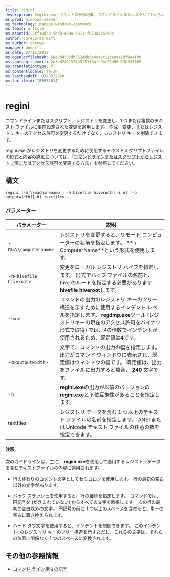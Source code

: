 ```yaml
---
title: regini
description: Regini.exe コマンドの参照記事。コマンドラインまたはスクリプトからレジストリを変更し、1つまたは複数のテキストファイルで事前設定された変更を適用します。
ms.prod: windows-server
ms.technology: manage-windows-commands
ms.topic: article
ms.assetid: 5ff18dc3-5bd8-400a-b311-fd73a3267e8c
author: coreyp-at-msft
ms.author: coreyp
manager: dongill
ms.date: 07/11/2018
ms.openlocfilehash: 56e2d4505db56248b6e4ce9c11caaae1df9a4f08
ms.sourcegitcommit: 2afed2461574a3f53f84fc9ec28d86df3b335685
ms.translationtype: MT
ms.contentlocale: ja-JP
ms.lasthandoff: 07/02/2020
ms.locfileid: "85931014"
---
```

# <a name="regini"></a>regini

コマンドラインまたはスクリプト、レジストリを変更し、1 つまたは複数のテキスト ファイルに事前設定された変更を適用します。 作成、変更、またはレジストリ キーのアクセス許可を変更するだけでなく、レジストリ キーを削除できます。

regini.exe がレジストリを変更するために使用するテキストスクリプトファイルの形式と内容の詳細については、「[コマンドラインまたはスクリプトからレジストリ値またはアクセス許可を変更する方法](https://support.microsoft.com/help/264584/how-to-change-registry-values-or-permissions-from-a-command-line-or-a)」を参照してください。

## <a name="syntax"></a>構文

```
regini [-m \\machinename | -h hivefile hiveroot][-i n] [-o outputwidth][-b] textfiles...
```

### <a name="parameters"></a>パラメーター

| パラメーター | 説明 |
|--|--|
| -m`<\\computername>` | レジストリを変更すると、リモート コンピューターの名前を指定します。 ** \\ ComputerName**という形式を使用します。 |
| -h`<hivefile hiveroot>` | 変更をローカル レジストリ ハイブを指定します。 形式でハイブ ファイルの名前と、hive のルートを指定する必要があります **hivefile hiveroot**します。 |
| -i`<n>` | コマンドの出力のレジストリ キーのツリー構造を示すために使用するインデント レベルを指定します。 **regdmp.exe**ツール (レジストリキーの現在のアクセス許可をバイナリ形式で取得) では、4の倍数でインデントが使用されるため、既定値は**4**です。 |
| -o`<outputwidth>` | 文字で、コマンドの出力の幅を指定します。 出力がコマンド ウィンドウに表示され、既定値はウィンドウの幅です。 既定値は、出力をファイルに出力すると場合、 **240** 文字です。 |
| -b | **regini.exe**の出力が以前のバージョンの**regini.exe**と下位互換性があることを指定します。 |
| textfiles | レジストリ データを含む 1 つ以上のテキスト ファイルの名前を指定します。 ANSI または Unicode テキスト ファイルの任意の数を指定できます。 |

#### <a name="remarks"></a>注釈

次のガイドラインは、主に、 **regini.exe**を使用して適用するレジストリデータを含むテキストファイルの内容に適用されます。

- 行の終わりのコメント文字としてセミコロンを使用します。 行の最初の空白以外の文字があります。

- バック スラッシュを使用すると、行の継続を指定します。 コマンドでは、円記号を (が含まれていない) からすべての文字を無視します。 次の行の最初の空白以外の文字。 円記号の前に 1 つ以上のスペースを含めると、単一の空白に置き換えられます。

- ハード タブ文字を使用すると、インデントを制御できます。 このインデント; のレジストリ キーのツリー構造を示すただし、これらの文字は、それらの位置に関係なく 1 つのスペースに変換されます。

## <a name="additional-references"></a>その他の参照情報

- [コマンド ライン構文の記号](command-line-syntax-key.md)
